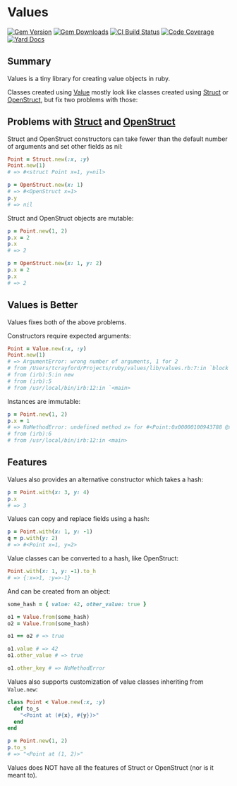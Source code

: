 # Values

[![Gem Version](https://img.shields.io/gem/v/values.svg)](https://rubygems.org/gems/values/)
[![Gem Downloads](https://img.shields.io/gem/dt/values.svg)](https://rubygems.org/gems/values/)
[![CI Build Status](https://img.shields.io/travis/tcrayford/Values.svg)](https://travis-ci.org/tcrayford/Values)
[![Code Coverage](https://img.shields.io/codecov/c/github/tcrayford/Values.svg)](https://codecov.io/github/tcrayford/Values)
[![Yard Docs](http://img.shields.io/badge/yard-docs-blue.svg)](http://rubydoc.info/github/tcrayford/Values/master/frames)

## Summary

Values is a tiny library for creating value objects in ruby.

Classes created using [Value](lib/values.rb) mostly look like classes created using
[Struct](http://ruby-doc.org/core-2.2.1/Struct.html) or
[OpenStruct](http://ruby-doc.org/stdlib-2.2.1/libdoc/ostruct/rdoc/OpenStruct.html),
but fix two problems with those:

## Problems with [Struct](http://ruby-doc.org/core-2.2.1/Struct.html) and [OpenStruct](http://ruby-doc.org/stdlib-2.2.1/libdoc/ostruct/rdoc/OpenStruct.html)

Struct and OpenStruct constructors can take fewer than the default number of arguments and set other fields as nil:

```ruby
Point = Struct.new(:x, :y)
Point.new(1)
# => #<struct Point x=1, y=nil>
```

```ruby
p = OpenStruct.new(x: 1)
# => #<OpenStruct x=1>
p.y
# => nil
```

Struct and OpenStruct objects are mutable:

```ruby
p = Point.new(1, 2)
p.x = 2
p.x
# => 2
```

```ruby
p = OpenStruct.new(x: 1, y: 2)
p.x = 2
p.x
# => 2
```

## Values is Better

Values fixes both of the above problems.

Constructors require expected arguments:

```ruby
Point = Value.new(:x, :y)
Point.new(1)
# => ArgumentError: wrong number of arguments, 1 for 2
# from /Users/tcrayford/Projects/ruby/values/lib/values.rb:7:in `block (2 levels) in new
# from (irb):5:in new
# from (irb):5
# from /usr/local/bin/irb:12:in `<main>
```

Instances are immutable:

```ruby
p = Point.new(1, 2)
p.x = 1
# => NoMethodError: undefined method x= for #<Point:0x00000100943788 @x=0, @y=1>
# from (irb):6
# from /usr/local/bin/irb:12:in <main>
```

## Features

Values also provides an alternative constructor which takes a hash:

```ruby
p = Point.with(x: 3, y: 4)
p.x
# => 3
```

Values can copy and replace fields using a hash:

```ruby
p = Point.with(x: 1, y: -1)
q = p.with(y: 2)
# => #<Point x=1, y=2>
```

Value classes can be converted to a hash, like OpenStruct:

```ruby
Point.with(x: 1, y: -1).to_h
# => {:x=>1, :y=>-1}
```

And can be created from an object:

```ruby
some_hash = { value: 42, other_value: true }

o1 = Value.from(some_hash)
o2 = Value.from(some_hash)

o1 == o2 # => true

o1.value # => 42
o1.other_value # => true

o1.other_key # => NoMethodError
```

Values also supports customization of value classes inheriting from `Value.new`:

```ruby
class Point < Value.new(:x, :y)
  def to_s
    "<Point at (#{x}, #{y})>"
  end
end

p = Point.new(1, 2)
p.to_s
# => "<Point at (1, 2)>"
```

Values does NOT have all the features of Struct or OpenStruct (nor is it meant to).
